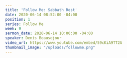```yaml
---
title: 'Follow Me: Sabbath Rest'
date: 2020-06-14 08:52:00 -04:00
position: 1
series: Follow Me
week: 9
sermon_date: 2020-06-14 10:00:00 -04:00
speaker: Denis Beausejour
video_url: https://www.youtube.com/embed/59cKiA9TT2A
thumbnail_image: "/uploads/followme.png"
---
```


